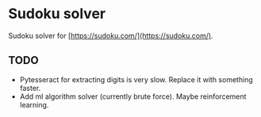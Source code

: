 # Sudoku solver
Sudoku solver for [https://sudoku.com/](https://sudoku.com/). 

## TODO
 
- Pytesseract for extracting digits is very slow. Replace it with something faster.
- Add ml algorithm solver (currently brute force). Maybe reinforcement learning.


